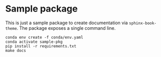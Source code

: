 # Sample package

This is just a sample package to create documentation via `sphinx-book-theme`. The package exposes a single command line. 

```
conda env create -f conda/env.yaml
conda activate sample-pkg
pip install -r requirements.txt
make docs
```